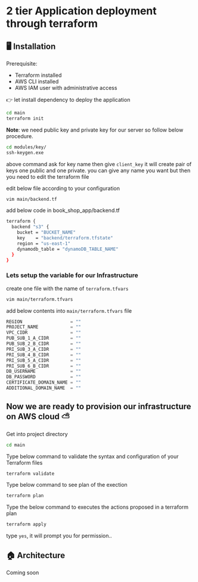 # 2 tier Application deployment through terraform 

## 🖥️ Installation
Prerequisite:
- Terraform installed
- AWS CLI installed
- AWS IAM user with administrative access

👉 let install dependency to deploy the application 

```sh
cd main
terraform init 
```

**Note**: we need public key and private key for our server so follow below procedure.

```sh
cd modules/key/
ssh-keygen.exe 
```
above command ask for key name then give `client_key` it will create pair of keys one public and one private. you can give any name you want but then you need to edit the terraform file

edit below file according to your configuration
```sh
vim main/backend.tf
```
add below code in book_shop_app/backend.tf
```sh
terraform {
  backend "s3" {
    bucket = "BUCKET_NAME"
    key    = "backend/terraform.tfstate"
    region = "us-east-1"
    dynamodb_table = "dynamoDB_TABLE_NAME"
  }
}
```
### Lets setup the variable for our Infrastructure
create one file with the name of `terraform.tfvars` 
```sh
vim main/terraform.tfvars
```

add below contents into `main/terraform.tfvars` file
```javascript
REGION                  = ""
PROJECT_NAME            = ""
VPC_CIDR                = ""
PUB_SUB_1_A_CIDR        = ""
PUB_SUB_2_B_CIDR        = ""
PRI_SUB_3_A_CIDR        = ""
PRI_SUB_4_B_CIDR        = ""
PRI_SUB_5_A_CIDR        = ""
PRI_SUB_6_B_CIDR        = ""
DB_USERNAME             = ""
DB_PASSWORD             = ""
CERTIFICATE_DOMAIN_NAME = ""
ADDITIONAL_DOMAIN_NAME  = ""
```

##  Now we are ready to provision our infrastructure on AWS cloud ⛅
Get into project directory 
```sh
cd main
```

Type below command to validate the syntax and configuration of your Terraform files
```sh
terraform validate
```

Type below command to see plan of the exection 
```sh
terraform plan
```

Type the below command to executes the actions proposed in a terraform plan
```sh
terraform apply 
```

type `yes`, it will prompt you for permission..

## 🏠 Architecture
Coming soon
